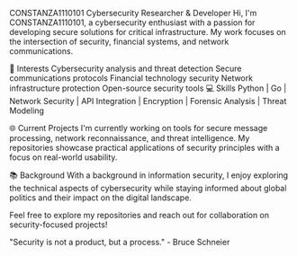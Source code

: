 CONSTANZA1110101
Cybersecurity Researcher & Developer
Hi, I'm CONSTANZA1110101, a cybersecurity enthusiast with a passion for developing secure solutions for critical infrastructure. My work focuses on the intersection of security, financial systems, and network communications.

🔐 Interests
Cybersecurity analysis and threat detection
Secure communications protocols
Financial technology security
Network infrastructure protection
Open-source security tools
💻 Skills
Python | Go | Network Security | API Integration | Encryption | Forensic Analysis | Threat Modeling

🌐 Current Projects
I'm currently working on tools for secure message processing, network reconnaissance, and threat intelligence. My repositories showcase practical applications of security principles with a focus on real-world usability.

📚 Background
With a background in information security, I enjoy exploring the technical aspects of cybersecurity while staying informed about global politics and their impact on the digital landscape.

Feel free to explore my repositories and reach out for collaboration on security-focused projects!

"Security is not a product, but a process." - Bruce Schneier
